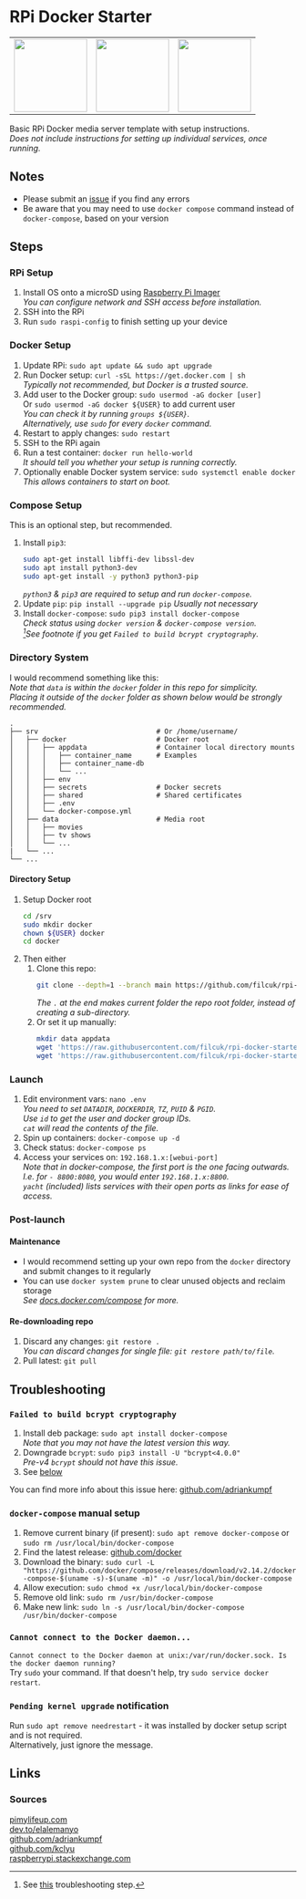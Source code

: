 # RPi Docker Starter

<table><tr>
<td><img src="https://user-images.githubusercontent.com/1339532/210766641-23f66884-038c-4e8d-afa7-c3274414d093.svg" width="128"></td>
<td><img src="https://user-images.githubusercontent.com/1339532/210766661-0dc7a907-a1e9-4b31-b41d-e1628a3062da.svg" width="128"></td>
<td><img src="https://user-images.githubusercontent.com/1339532/210766650-55b7c756-776f-4e93-a3c6-3f0d68958f4d.svg" width="128"></td>
</tr></table>

Basic RPi Docker media server template with setup instructions.  
*Does not include instructions for setting up individual services, once running.*  

## Notes
- Please submit an [issue](https://github.com/filcuk/rpi-docker-starter/issues/new) if you find any errors
- Be aware that you may need to use `docker compose` command instead of `docker-compose`, based on your version

## Steps
### RPi Setup
1. Install OS onto a microSD using [Raspberry Pi Imager](https://www.raspberrypi.com/software/)  
   *You can configure network and SSH access before installation.*
1. SSH into the RPi
1. Run `sudo raspi-config` to finish setting up your device

### Docker Setup
1. Update RPi: `sudo apt update && sudo apt upgrade`
1. Run Docker setup: `curl -sSL https://get.docker.com | sh`   
   *Typically not recommended, but Docker is a trusted source.*  
1. Add user to the Docker group: `sudo usermod -aG docker [user]`  
   Or `sudo usermod -aG docker ${USER}` to add current user  
   *You can check it by running `groups ${USER}`.*  
   *Alternatively, use `sudo` for every `docker` command.*  
1. Restart to apply changes: `sudo restart`
1. SSH to the RPi again
1. Run a test container: `docker run hello-world`  
   *It should tell you whether your setup is running correctly.*  
1. Optionally enable Docker system service: `sudo systemctl enable docker`  
   *This allows containers to start on boot.*  

### Compose Setup
This is an optional step, but recommended.  
1. Install `pip3`:   
   ```bash
   sudo apt-get install libffi-dev libssl-dev
   sudo apt install python3-dev
   sudo apt-get install -y python3 python3-pip
   ```
   *`python3` & `pip3` are required to setup and run `docker-compose`.*  
1. Update `pip`: `pip install --upgrade pip`
   *Usually not necessary*
3. Install `docker-compose`: `sudo pip3 install docker-compose`  
   *Check status using `docker version` & `docker-compose version`.*  
   *[^1]See footnote if you get `Failed to build bcrypt cryptography`.*

[^1]: See [this](#docker-compose-manual-setup) troubleshooting step. 

### Directory System
I would recommend something like this:  
*Note that `data` is within the `docker` folder in this repo for simplicity.*  
*Placing it outside of the `docker` folder as shown below would be strongly recommended.*
```
.
├── srv                             # Or /home/username/
│   ├── docker                      # Docker root
│   │   ├── appdata                 # Container local directory mounts
│   │   │   ├── container_name      # Examples
│   │   │   ├── container_name-db
│   │   │   └── ...
│   │   ├── env
│   │   ├── secrets                 # Docker secrets
│   │   ├── shared                  # Shared certificates
│   │   ├── .env
│   │   └── docker-compose.yml
│   ├── data                        # Media root
│   │   ├── movies
│   │   ├── tv shows
│   │   └── ...
|   └── ...
└── ...
```

#### Directory Setup
1. Setup Docker root
   ```bash
   cd /srv
   sudo mkdir docker
   chown ${USER} docker  
   cd docker
   ```
2. Then either
   1. Clone this repo:  
      ```bash
      git clone --depth=1 --branch main https://github.com/filcuk/rpi-docker-starter.git .
      ```
      *The `.` at the end makes current folder the repo root folder, instead of creating a sub-directory.*  
   2. Or set it up manually:  
      ```bash
      mkdir data appdata
      wget 'https://raw.githubusercontent.com/filcuk/rpi-docker-starter/main/.env' -O .env
      wget 'https://raw.githubusercontent.com/filcuk/rpi-docker-starter/main/docker-compose.yml' -O docker-compose.yml
      ```

### Launch
1. Edit environment vars: `nano .env`  
   *You need to set `DATADIR`, `DOCKERDIR`, `TZ`, `PUID` & `PGID`.*  
   *Use `id` to get the user and docker group IDs.*  
   *`cat` will read the contents of the file.*  
1. Spin up containers: `docker-compose up -d`  
1. Check status: `docker-compose ps`  
1. Access your services on: `192.168.1.x:[webui-port]`  
   *Note that in docker-compose, the first port is the one facing outwards.*  
   *I.e. for `- 8800:8080`, you would enter `192.168.1.x:8800`.*  
   *`yacht` (included) lists services with their open ports as links for ease of access.*  

### Post-launch
#### Maintenance
- I would recommend setting up your own repo from the `docker` directory and submit changes to it regularly  
- You can use `docker system prune` to clear unused objects and reclaim storage  
  *See [docs.docker.com/compose](https://docs.docker.com/compose/reference/) for more.*  

#### Re-downloading repo
1. Discard any changes: `git restore .`  
   *You can discard changes for single file: `git restore path/to/file`.*  
1. Pull latest: `git pull`  

## Troubleshooting
### `Failed to build bcrypt cryptography`
1. Install deb package: `sudo apt install docker-compose`  
   *Note that you may not have the latest version this way.*  
2. Downgrade `bcrypt`: `sudo pip3 install -U "bcrypt<4.0.0"`  
   *Pre-v4 `bcrypt` should not have this issue.*  
3. See [below](#docker-compose-manual-setup)  
  
You can find more info about this issue here: [github.com/adriankumpf](https://github.com/adriankumpf/teslamate/discussions/2881)  

### `docker-compose` manual setup
1. Remove current binary (if present): `sudo apt remove docker-compose` or `sudo rm /usr/local/bin/docker-compose`  
1.  Find the latest release: [github.com/docker](https://github.com/docker/compose/releases)  
1.  Download the binary: `sudo curl -L "https://github.com/docker/compose/releases/download/v2.14.2/docker-compose-$(uname -s)-$(uname -m)" -o /usr/local/bin/docker-compose`  
1.  Allow execution: `sudo chmod +x /usr/local/bin/docker-compose`  
1.  Remove old link: `sudo rm /usr/bin/docker-compose`  
1.  Make new link: `sudo ln -s /usr/local/bin/docker-compose /usr/bin/docker-compose`  

### `Cannot connect to the Docker daemon...`
`Cannot connect to the Docker daemon at unix:/var/run/docker.sock. Is the docker daemon running?`  
Try `sudo` your command. If that doesn't help, try `sudo service docker restart`.  

### `Pending kernel upgrade` notification
Run `sudo apt remove needrestart` - it was installed by docker setup script and is not required.  
Alternatively, just ignore the message.  

## Links
### Sources
[pimylifeup.com](https://pimylifeup.com/raspberry-pi-docker/)  
[dev.to/elalemanyo](https://dev.to/elalemanyo/how-to-install-docker-and-docker-compose-on-raspberry-pi-1mo)  
[github.com/adriankumpf](https://github.com/adriankumpf/teslamate/discussions/2881)  
[github.com/kclyu](https://github.com/kclyu/rpi-webrtc-streamer/issues/122)  
[raspberrypi.stackexchange.com](https://raspberrypi.stackexchange.com/questions/111198/pending-kernel-upgrade-even-after-reboot-my-rpi4)  
